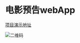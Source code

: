 # 电影预告webApp

[项目演示地址](http://movie.kyriel.cn)

![二维码](https://github.com/lhz960904/movie-trailer/blob/master/images/qrcode.png?raw=true)

